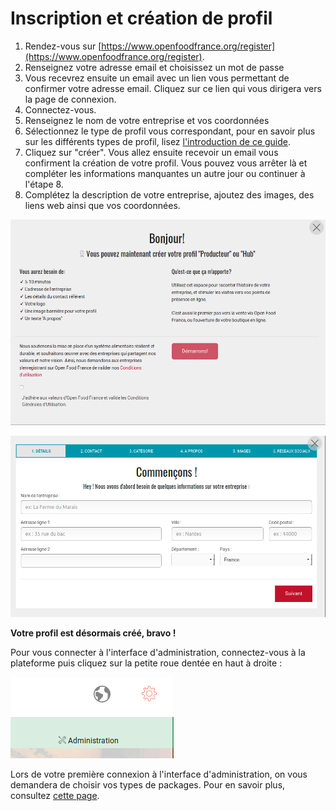 # Inscription et création de profil

1. Rendez-vous sur [https://www.openfoodfrance.org/register](https://www.openfoodfrance.org/register). 
2. Renseignez votre adresse email et choisissez un mot de passe
3. Vous recevrez ensuite un email avec un lien vous permettant de confirmer votre adresse email. Cliquez sur ce lien qui vous dirigera vers la page de connexion.
4. Connectez-vous.
5. Renseignez le nom de votre entreprise et vos coordonnées
6. Sélectionnez le type de profil vous correspondant, pour en savoir plus sur les différents types de profil, lisez [l'introduction de ce guide](https://ofnuserguidefr.gitbook.io/guide-utilisateur-open-food-france).
7. Cliquez sur "créer". Vous allez ensuite recevoir un email vous confirment la création de votre profil. Vous pouvez vous arrêter là et compléter les informations manquantes un autre jour ou continuer à l'étape 8.
8. Complétez la description de votre entreprise, ajoutez des images, des liens web ainsi que vos coordonnées.

![](../.gitbook/assets/image.png)



![](../.gitbook/assets/image%20%281%29.png)

**Votre profil est désormais créé, bravo !**

Pour vous connecter à l'interface d'administration, connectez-vous à la plateforme puis cliquez sur la petite roue dentée en haut à droite : 

![](../.gitbook/assets/image%20%283%29.png)

Lors de votre première connexion à l'interface d'administration, on vous demandera de choisir vos types de packages. Pour en savoir plus, consultez [cette page](types-de-package.md).

